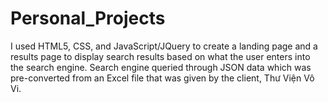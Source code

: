 # Personal_Projects

I used HTML5, CSS, and JavaScript/JQuery to create a landing page and a results page to display search results based on what the user enters into the search engine. Search engine queried through JSON data which was pre-converted from an Excel file that was given by the client, Thư Viện Vô Vi.
